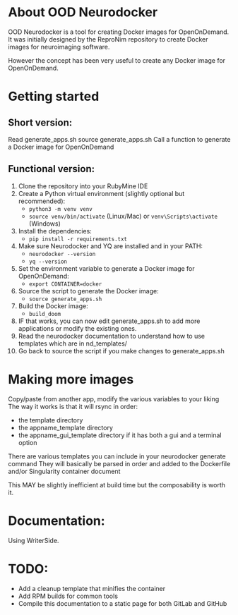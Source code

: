 # About OOD Neurodocker
OOD Neurodocker is a tool for creating Docker images for OpenOnDemand. 
It was initially designed by the ReproNim repository to create Docker images for neuroimaging software.

However the concept has been very useful to create any Docker image for OpenOnDemand.

# Getting started
## Short version:
Read generate_apps.sh
source generate_apps.sh
Call a function to generate a Docker image for OpenOnDemand

## Functional version:
1. Clone the repository into your RubyMine IDE
1. Create a Python virtual environment (slightly optional but recommended):
   - `python3 -m venv venv`
   - `source venv/bin/activate` (Linux/Mac) or `venv\Scripts\activate` (Windows)
1. Install the dependencies:
   - `pip install -r requirements.txt`
1. Make sure Neurodocker and YQ are installed and in your PATH:
   - `neurodocker --version`
   - `yq --version`
1. Set the environment variable to generate a Docker image for OpenOnDemand:
   - `export CONTAINER=docker`
1. Source the script to generate the Docker image:
   - `source generate_apps.sh`
1. Build the Docker image:
   - `build_doom`
1. IF that works, you can now edit generate_apps.sh to add more applications or modify the existing ones.
1. Read the neurodocker documentation to understand how to use templates which are in nd_templates/
1. Go back to source the script if you make changes to generate_apps.sh

# Making more images
Copy/paste from another app, modify the various variables to your liking
The way it works is that it will rsync in order:
- the template directory
- the appname_template directory
- the appname_gui_template directory if it has both a gui and a terminal option

There are various templates you can include in your neurodocker generate command
They will basically be parsed in order and added to the Dockerfile and/or Singularity container document

This MAY be slightly inefficient at build time but the composability is worth it.

# Documentation:
Using WriterSide.

# TODO:
- Add a cleanup template that minifies the container
- Add RPM builds for common tools
- Compile this documentation to a static page for both GitLab and GitHub